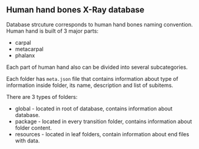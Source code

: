 ## Human hand bones X-Ray database

Database strcuture corresponds to human hand bones naming convention.
Human hand is built of 3 major parts: 
* carpal
* metacarpal
* phalanx

Each part of human hand also can be divided into several subcategories.

Each folder has ```meta.json``` file that contains information about type of information inside folder, its name, description and list of subitems.

There are 3 types of folders:
* global - located in root of database, contains information about database.
* package - located in every transition folder, contains information about folder content.
* resources - located in leaf folders, contain information about end files with data.

